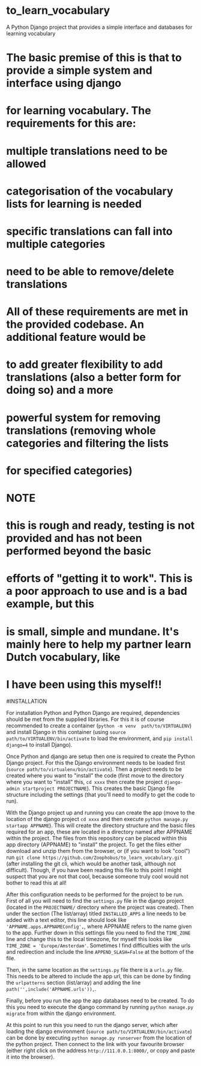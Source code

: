 # to_learn_vocabulary
A Python Django project that provides a simple interface and databases for learning vocabulary

# The basic premise of this is that to provide a simple system and interface using django
# for learning vocabulary. The requirements for this are: 
  # multiple translations need to be allowed
  # categorisation of the vocabulary lists for learning is needed
  # specific translations can fall into multiple categories
  # need to be able to remove/delete translations

# All of these requirements are met in the provided codebase. An additional feature would be
# to add greater flexibility to add translations (also a better form for doing so) and a more
# powerful system for removing translations (removing whole categories and filtering the lists 
# for specified categories)

# NOTE
# this is rough and ready, testing is not provided and has not been performed beyond the basic 
# efforts of "getting it to work". This is a poor approach to use and is a bad example, but this
# is small, simple and mundane. It's mainly here to help my partner learn Dutch vocabulary, like
# I have been using this myself!!


#INSTALLATION

For installation Python and Python Django are required, dependencies should be met from the
supplied libraries. For this it is of course recommended to create a container (`python -m venv 
path/to/VIRTUALENV`) and install Django in this container (using `source path/to/VIRTUALENV/bin/activate`
to load the environment, and `pip install django=4` to install Django).

Once Python and django are setup then one is required to create the Python Django project. For this the
Django environment needs to be loaded first (`source path/to/virtualenv/bin/activate`). Then a project 
needs to be created where you want to "install" the code (first move to the directory where you want to
"install" this, `cd xxxx` then create the project `django-admin startproject PROJECTNAME`). This creates
the basic Django file structure including the settings (that you'll need to modify to get the code to run).

With the Django project up and running you can create the app (move to the location of the django project 
`cd xxxx` and then execute `python manage.py startapp APPNAME`). This will create the directory structure
and the basic files required for an app, these are located in a directory named after APPNAME within the 
project. The files from this repository can be placed within this app directory (APPNAME) to "install" the
project. To get the files either download and unzip them from the browser, or (if you want to look "cool")
run `git clone https://github.com/Zoophobus/to_learn_vocabulary.git` (after installing the git cli, which
would be another task, although not difficult). Though, if you have been reading this file to this point 
I might suspect that you are not that cool, because someone truly cool would not bother to read this at all!

After this configuration needs to be performed for the project to be run. First of all you will need to find
the `settings.py` file in the django project (located in the `PROJECTNAME/` directory where the project was created).
Then under the section (The list/array) titled `INSTALLED_APPS` a line needs to be added with a text editor,
this line should look like `'APPNAME.apps.APPNAMEConfig',`, where APPNAME refers to the name given to the app.
Further down in this settings file you need to find the `TIME_ZONE` line and change this to the local timezone,
for myself this looks like `TIME_ZONE = 'Europe/Amsterdam'`. Sometimes I find difficulties with the urls and
redirection and include the line `APPEND_SLASH=False` at the bottom of the file.

Then, in the same location as the `settings.py` file there is a `urls.py` file. This needs to be altered to include
the app url, this can be done by finding the `urlpatterns` section (list/array) and adding the line 
`path('',include('APPNAME.urls')),`.

Finally, before you run the app the app databases need to be created. To do this you need to execute the django
command by running `python manage.py migrate` from within the django environment.

At this point to run this you need to run the django server, which after loading the django environment (`source
path/to/VIRTUALENV/bin/activate`) can be done by executing `python manage.py runserver` from the location of the
python project. Then connect to the link with your favourite browser (either right click on the address `http://111.0.0.1:8000/`,
or copy and paste it into the browser).

